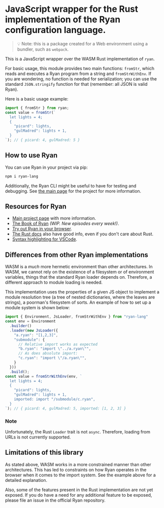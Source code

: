 # JavaScript wrapper for the Rust implementation of the Ryan configuration language.

> 💡 Note: this is a package created for a Web environment using a bundler, such as `webpack`. 

This is a JavaScript wrapper over the WASM Rust implementation of `ryan`.

For basic usage, this module provides two main functions: `fromStr`, which reads
and executes a Ryan program from a string and `fromStrWithEnv`. If you are wondering, no
function is needed for serialization; you can use the standard `JSON.stringify` function
for that (remember: all JSON is valid Ryan).

Here is a basic usage example:
```javascript
import { fromStr } from ryan;
const value = fromStr(`
  let lights = 4;
  {
    "picard": lights,
    "gulMadred": lights + 1,
  }
`); // { picard: 4, gulMadred: 5 }
```

## How to use Ryan

You can use Ryan in your project via pip:
```bash
npm i ryan-lang
```
Additionally, the Ryan CLI might be useful to have for testing and debugging. See 
[the main page](https://github.com/tokahuke/ryan) for the project for more information.

## Resources for Ryan

* [Main project page](https://github.com/tokahuke/ryan) with more information.
* [The Book of Ryan](https://tokahuke.github.io/book-of-ryan/) _(WIP. New episodes every week!)_.
* [Try out Ryan in your browser](https://tokahuke.github.io/ryan-online/).
* [The Rust docs](https://docs.rs/ryan) also have good info, even if you don't care about Rust.
* [Syntax highlighting for VSCode](https://marketplace.visualstudio.com/items?itemName=PedroBArruda.ryan-syntax-highlighting).


## Differences from other Ryan implementations

WASM is a _much_ more hermetic environment than other architectures. In WASM, we cannot
rely on the existence of a filesystem or of environment variables, things that the
standard Ryan loader depends on. Therefore, a different approach to module loading is
needed.

This implementation uses the properties of a given JS object to implement a
module resolution tree (a tree of nested dictionaries, where the leaves are strings),
a poorman's filesystem of sorts. An example of how to set up a module system is shown
below:

```javascript
import { Environment, JsLoader, fromStrWithEnv } from "ryan-lang"
const env = Environment
  .builder()
  .loader(new JsLoader({
    "a.ryan": "[1,2,3]",
    "submodule": {
      // Relative import works as expected
      "b.ryan": "import \"../a.ryan\"",
      // As does absolute import:
      "c.ryan": "import \"/a.ryan\"",
    }
  }))
  .build();
const value = fromStrWithEnv(env, `
  let lights = 4;
  {
    "picard": lights,
    "gulMadred": lights + 1,
    imported: import "/submodule/c.ryan",
  }
`); // { picard: 4, gulMadred: 5, imported: [1, 2, 3] }
```

### Note

Unfortunately, the Rust `Loader` trait is not `async`. Therefore, loading from URLs is
not currently supported.

## Limitations of this library

As stated above, WASM works in a more constrained manner than other architectures. This
has led to constraints on how Ryan operates in the browser when it comes to the import
system. See the example above for a detailed explanation.

Also, some of the features present in the Rust implementation are not yet exposed. If you
do have a need for any additional feature to be exposed, please file an issue in the
official Ryan repository.
